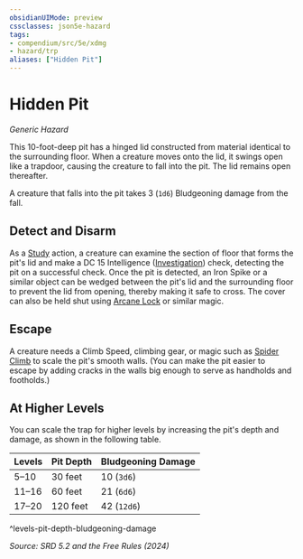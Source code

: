```yaml
---
obsidianUIMode: preview
cssclasses: json5e-hazard
tags:
- compendium/src/5e/xdmg
- hazard/trp
aliases: ["Hidden Pit"]
---
```

# Hidden Pit
*Generic Hazard*  

This 10-foot-deep pit has a hinged lid constructed from material identical to the surrounding floor. When a creature moves onto the lid, it swings open like a trapdoor, causing the creature to fall into the pit. The lid remains open thereafter.

A creature that falls into the pit takes 3 (`1d6`) Bludgeoning damage from the fall.

## Detect and Disarm

As a [Study](actions.md#Study) action, a creature can examine the section of floor that forms the pit's lid and make a DC 15 Intelligence ([Investigation](skills.md#Investigation)) check, detecting the pit on a successful check. Once the pit is detected, an Iron Spike or a similar object can be wedged between the pit's lid and the surrounding floor to prevent the lid from opening, thereby making it safe to cross. The cover can also be held shut using [Arcane Lock](arcane-lock-xphb.md) or similar magic.

## Escape

A creature needs a Climb Speed, climbing gear, or magic such as [Spider Climb](spider-climb-xphb.md) to scale the pit's smooth walls. (You can make the pit easier to escape by adding cracks in the walls big enough to serve as handholds and footholds.)

## At Higher Levels

You can scale the trap for higher levels by increasing the pit's depth and damage, as shown in the following table.

| Levels | Pit Depth | Bludgeoning Damage |
|--------|-----------|--------------------|
| 5–10 | 30 feet | 10 (`3d6`) |
| 11–16 | 60 feet | 21 (`6d6`) |
| 17–20 | 120 feet | 42 (`12d6`) |
^levels-pit-depth-bludgeoning-damage

*Source: SRD 5.2 and the Free Rules (2024)*